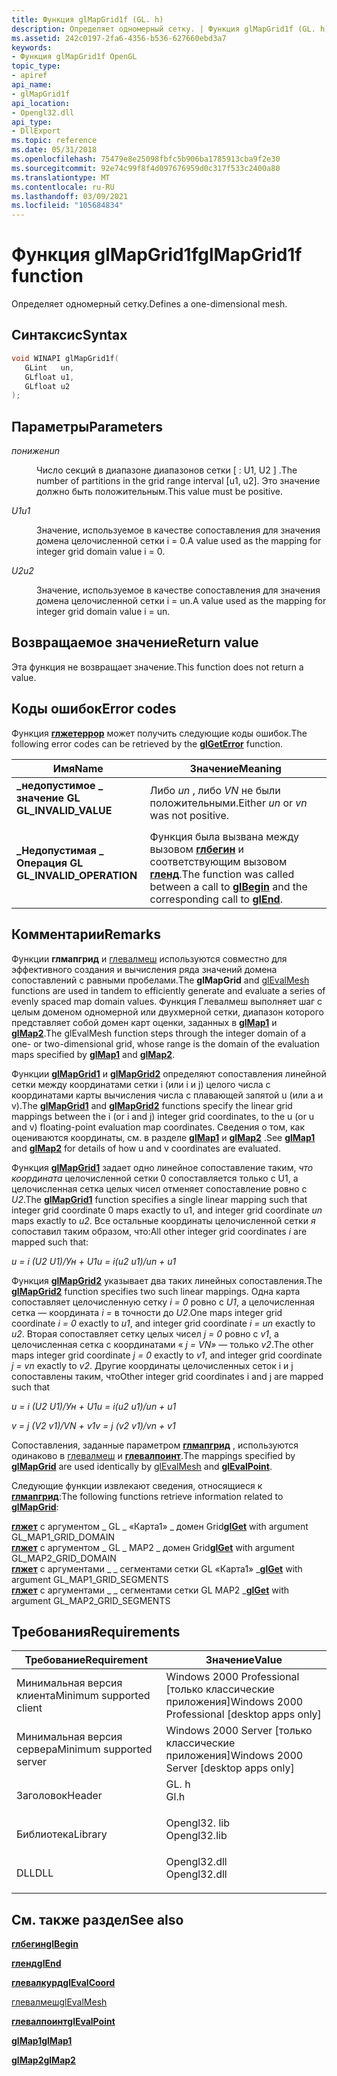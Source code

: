 ```yaml
---
title: Функция glMapGrid1f (GL. h)
description: Определяет одномерный сетку. | Функция glMapGrid1f (GL. h)
ms.assetid: 242c0197-2fa6-4356-b536-627660ebd3a7
keywords:
- Функция glMapGrid1f OpenGL
topic_type:
- apiref
api_name:
- glMapGrid1f
api_location:
- Opengl32.dll
api_type:
- DllExport
ms.topic: reference
ms.date: 05/31/2018
ms.openlocfilehash: 75479e8e25098fbfc5b906ba1785913cba9f2e30
ms.sourcegitcommit: 92e74c99f8f4d097676959d0c317f533c2400a80
ms.translationtype: MT
ms.contentlocale: ru-RU
ms.lasthandoff: 03/09/2021
ms.locfileid: "105684834"
---
```

# <a name="glmapgrid1f-function"></a><span data-ttu-id="65832-105">Функция glMapGrid1f</span><span class="sxs-lookup"><span data-stu-id="65832-105">glMapGrid1f function</span></span>

<span data-ttu-id="65832-106">Определяет одномерный сетку.</span><span class="sxs-lookup"><span data-stu-id="65832-106">Defines a one-dimensional mesh.</span></span>

## <a name="syntax"></a><span data-ttu-id="65832-107">Синтаксис</span><span class="sxs-lookup"><span data-stu-id="65832-107">Syntax</span></span>


```C++
void WINAPI glMapGrid1f(
   GLint   un,
   GLfloat u1,
   GLfloat u2
);
```



## <a name="parameters"></a><span data-ttu-id="65832-108">Параметры</span><span class="sxs-lookup"><span data-stu-id="65832-108">Parameters</span></span>

<dl> <dt>

<span data-ttu-id="65832-109">*понижен*</span><span class="sxs-lookup"><span data-stu-id="65832-109">*un*</span></span> 
</dt> <dd>

<span data-ttu-id="65832-110">Число секций в диапазоне диапазонов сетки \[ : U1, U2 \] .</span><span class="sxs-lookup"><span data-stu-id="65832-110">The number of partitions in the grid range interval \[u1, u2\].</span></span> <span data-ttu-id="65832-111">Это значение должно быть положительным.</span><span class="sxs-lookup"><span data-stu-id="65832-111">This value must be positive.</span></span>

</dd> <dt>

<span data-ttu-id="65832-112">*U1*</span><span class="sxs-lookup"><span data-stu-id="65832-112">*u1*</span></span> 
</dt> <dd>

<span data-ttu-id="65832-113">Значение, используемое в качестве сопоставления для значения домена целочисленной сетки i = 0.</span><span class="sxs-lookup"><span data-stu-id="65832-113">A value used as the mapping for integer grid domain value i = 0.</span></span>

</dd> <dt>

<span data-ttu-id="65832-114">*U2*</span><span class="sxs-lookup"><span data-stu-id="65832-114">*u2*</span></span> 
</dt> <dd>

<span data-ttu-id="65832-115">Значение, используемое в качестве сопоставления для значения домена целочисленной сетки i = un.</span><span class="sxs-lookup"><span data-stu-id="65832-115">A value used as the mapping for integer grid domain value i = un.</span></span>

</dd> </dl>

## <a name="return-value"></a><span data-ttu-id="65832-116">Возвращаемое значение</span><span class="sxs-lookup"><span data-stu-id="65832-116">Return value</span></span>

<span data-ttu-id="65832-117">Эта функция не возвращает значение.</span><span class="sxs-lookup"><span data-stu-id="65832-117">This function does not return a value.</span></span>

## <a name="error-codes"></a><span data-ttu-id="65832-118">Коды ошибок</span><span class="sxs-lookup"><span data-stu-id="65832-118">Error codes</span></span>

<span data-ttu-id="65832-119">Функция [**глжетеррор**](glgeterror.md) может получить следующие коды ошибок.</span><span class="sxs-lookup"><span data-stu-id="65832-119">The following error codes can be retrieved by the [**glGetError**](glgeterror.md) function.</span></span>



| <span data-ttu-id="65832-120">Имя</span><span class="sxs-lookup"><span data-stu-id="65832-120">Name</span></span>                                                                                                  | <span data-ttu-id="65832-121">Значение</span><span class="sxs-lookup"><span data-stu-id="65832-121">Meaning</span></span>                                                                                                                               |
|-------------------------------------------------------------------------------------------------------|---------------------------------------------------------------------------------------------------------------------------------------|
| <dl> <span data-ttu-id="65832-122"><dt>**\_недопустимое \_ значение GL**</dt></span><span class="sxs-lookup"><span data-stu-id="65832-122"><dt>**GL\_INVALID\_VALUE**</dt></span></span> </dl>     | <span data-ttu-id="65832-123">Либо *un* , либо *VN* не были положительными.</span><span class="sxs-lookup"><span data-stu-id="65832-123">Either *un* or *vn* was not positive.</span></span><br/>                                                                                      |
| <dl> <span data-ttu-id="65832-124"><dt>**\_Недопустимая \_ Операция GL**</dt></span><span class="sxs-lookup"><span data-stu-id="65832-124"><dt>**GL\_INVALID\_OPERATION**</dt></span></span> </dl> | <span data-ttu-id="65832-125">Функция была вызвана между вызовом [**глбегин**](glbegin.md) и соответствующим вызовом [**гленд**](glend.md).</span><span class="sxs-lookup"><span data-stu-id="65832-125">The function was called between a call to [**glBegin**](glbegin.md) and the corresponding call to [**glEnd**](glend.md).</span></span><br/> |



## <a name="remarks"></a><span data-ttu-id="65832-126">Комментарии</span><span class="sxs-lookup"><span data-stu-id="65832-126">Remarks</span></span>

<span data-ttu-id="65832-127">Функции **глмапгрид** и [глевалмеш](glevalmesh-functions.md) используются совместно для эффективного создания и вычисления ряда значений домена сопоставлений с равными пробелами.</span><span class="sxs-lookup"><span data-stu-id="65832-127">The **glMapGrid** and [glEvalMesh](glevalmesh-functions.md) functions are used in tandem to efficiently generate and evaluate a series of evenly spaced map domain values.</span></span> <span data-ttu-id="65832-128">Функция Глевалмеш выполняет шаг с целым доменом одномерной или двухмерной сетки, диапазон которого представляет собой домен карт оценки, заданных в [**glMap1**](glmap1.md) и [**glMap2**](glmap2.md).</span><span class="sxs-lookup"><span data-stu-id="65832-128">The glEvalMesh function steps through the integer domain of a one- or two-dimensional grid, whose range is the domain of the evaluation maps specified by [**glMap1**](glmap1.md) and [**glMap2**](glmap2.md).</span></span>

<span data-ttu-id="65832-129">Функции [**glMapGrid1**](glmapgrid1d.md) и [**glMapGrid2**](glmapgrid2d.md) определяют сопоставления линейной сетки между координатами сетки i (или i и j) целого числа с координатами карты вычисления числа с плавающей запятой u (или a и v).</span><span class="sxs-lookup"><span data-stu-id="65832-129">The [**glMapGrid1**](glmapgrid1d.md) and [**glMapGrid2**](glmapgrid2d.md) functions specify the linear grid mappings between the i (or i and j) integer grid coordinates, to the u (or u and v) floating-point evaluation map coordinates.</span></span> <span data-ttu-id="65832-130">Сведения о том, как оцениваются координаты, см. в разделе [**glMap1**](glmap1.md) и [**glMap2**](glmap2.md) .</span><span class="sxs-lookup"><span data-stu-id="65832-130">See [**glMap1**](glmap1.md) and [**glMap2**](glmap2.md) for details of how u and v coordinates are evaluated.</span></span>

<span data-ttu-id="65832-131">Функция [**glMapGrid1**](glmapgrid1d.md) задает одно линейное сопоставление таким, *что координата* целочисленной сетки 0 сопоставляется только с U1, а целочисленная сетка целых чисел отменяет сопоставление ровно с *U2*.</span><span class="sxs-lookup"><span data-stu-id="65832-131">The [**glMapGrid1**](glmapgrid1d.md) function specifies a single linear mapping such that integer grid coordinate 0 maps exactly to u1, and integer grid coordinate *un* maps exactly to *u2*.</span></span> <span data-ttu-id="65832-132">Все остальные координаты целочисленной сетки *я* сопоставил таким образом, что:</span><span class="sxs-lookup"><span data-stu-id="65832-132">All other integer grid coordinates *i* are mapped such that:</span></span>

<span data-ttu-id="65832-133">*u = i (U2 U1)/Ун + U1*</span><span class="sxs-lookup"><span data-stu-id="65832-133">*u = i(u2 u1)/un + u1*</span></span>

<span data-ttu-id="65832-134">Функция [**glMapGrid2**](glmapgrid2d.md) указывает два таких линейных сопоставления.</span><span class="sxs-lookup"><span data-stu-id="65832-134">The [**glMapGrid2**](glmapgrid2d.md) function specifies two such linear mappings.</span></span> <span data-ttu-id="65832-135">Одна карта сопоставляет целочисленную сетку *i = 0* ровно с *U1*, а целочисленная сетка — координата *i =* в точности до *U2*.</span><span class="sxs-lookup"><span data-stu-id="65832-135">One maps integer grid coordinate *i = 0* exactly to *u1*, and integer grid coordinate *i = un* exactly to *u2*.</span></span> <span data-ttu-id="65832-136">Вторая сопоставляет сетку целых чисел *j = 0* ровно с *v1*, а целочисленная сетка с координатами « *j = VN» —* только *v2*.</span><span class="sxs-lookup"><span data-stu-id="65832-136">The other maps integer grid coordinate *j = 0* exactly to *v1*, and integer grid coordinate *j = vn* exactly to *v2*.</span></span> <span data-ttu-id="65832-137">Другие координаты целочисленных сеток i и j сопоставлены таким, что</span><span class="sxs-lookup"><span data-stu-id="65832-137">Other integer grid coordinates i and j are mapped such that</span></span>

<span data-ttu-id="65832-138">*u = i (U2 U1)/Ун + U1*</span><span class="sxs-lookup"><span data-stu-id="65832-138">*u = i(u2 u1)/un + u1*</span></span>

<span data-ttu-id="65832-139">*v = j (V2 v1)/VN + v1*</span><span class="sxs-lookup"><span data-stu-id="65832-139">*v = j (v2 v1)/vn + v1*</span></span>

<span data-ttu-id="65832-140">Сопоставления, заданные параметром [**глмапгрид**](glmapgrid1d.md) , используются одинаково в [глевалмеш](glevalmesh-functions.md) и [**глевалпоинт**](glevalpoint.md).</span><span class="sxs-lookup"><span data-stu-id="65832-140">The mappings specified by [**glMapGrid**](glmapgrid1d.md) are used identically by [glEvalMesh](glevalmesh-functions.md) and [**glEvalPoint**](glevalpoint.md).</span></span>

<span data-ttu-id="65832-141">Следующие функции извлекают сведения, относящиеся к [**глмапгрид**](glmapgrid1d.md):</span><span class="sxs-lookup"><span data-stu-id="65832-141">The following functions retrieve information related to [**glMapGrid**](glmapgrid1d.md):</span></span>

<dl>

<span data-ttu-id="65832-142">[**глжет**](glgetbooleanv--glgetdoublev--glgetfloatv--glgetintegerv.md) с аргументом \_ GL \_ «Карта1» \_ домен Grid</span><span class="sxs-lookup"><span data-stu-id="65832-142">[**glGet**](glgetbooleanv--glgetdoublev--glgetfloatv--glgetintegerv.md) with argument GL\_MAP1\_GRID\_DOMAIN</span></span>  
<span data-ttu-id="65832-143">[**глжет**](glgetbooleanv--glgetdoublev--glgetfloatv--glgetintegerv.md) с аргументом \_ GL \_ MAP2 \_ домен Grid</span><span class="sxs-lookup"><span data-stu-id="65832-143">[**glGet**](glgetbooleanv--glgetdoublev--glgetfloatv--glgetintegerv.md) with argument GL\_MAP2\_GRID\_DOMAIN</span></span>  
<span data-ttu-id="65832-144">[**глжет**](glgetbooleanv--glgetdoublev--glgetfloatv--glgetintegerv.md) с аргументами \_ \_ сегментами сетки GL «Карта1» \_</span><span class="sxs-lookup"><span data-stu-id="65832-144">[**glGet**](glgetbooleanv--glgetdoublev--glgetfloatv--glgetintegerv.md) with argument GL\_MAP1\_GRID\_SEGMENTS</span></span>  
<span data-ttu-id="65832-145">[**глжет**](glgetbooleanv--glgetdoublev--glgetfloatv--glgetintegerv.md) с аргументами \_ \_ сегментами сетки GL MAP2 \_</span><span class="sxs-lookup"><span data-stu-id="65832-145">[**glGet**](glgetbooleanv--glgetdoublev--glgetfloatv--glgetintegerv.md) with argument GL\_MAP2\_GRID\_SEGMENTS</span></span>  
</dl>

## <a name="requirements"></a><span data-ttu-id="65832-146">Требования</span><span class="sxs-lookup"><span data-stu-id="65832-146">Requirements</span></span>



| <span data-ttu-id="65832-147">Требование</span><span class="sxs-lookup"><span data-stu-id="65832-147">Requirement</span></span> | <span data-ttu-id="65832-148">Значение</span><span class="sxs-lookup"><span data-stu-id="65832-148">Value</span></span> |
|-------------------------------------|-----------------------------------------------------------------------------------------|
| <span data-ttu-id="65832-149">Минимальная версия клиента</span><span class="sxs-lookup"><span data-stu-id="65832-149">Minimum supported client</span></span><br/> | <span data-ttu-id="65832-150">Windows 2000 Professional \[только классические приложения\]</span><span class="sxs-lookup"><span data-stu-id="65832-150">Windows 2000 Professional \[desktop apps only\]</span></span><br/>                              |
| <span data-ttu-id="65832-151">Минимальная версия сервера</span><span class="sxs-lookup"><span data-stu-id="65832-151">Minimum supported server</span></span><br/> | <span data-ttu-id="65832-152">Windows 2000 Server \[только классические приложения\]</span><span class="sxs-lookup"><span data-stu-id="65832-152">Windows 2000 Server \[desktop apps only\]</span></span><br/>                                    |
| <span data-ttu-id="65832-153">Заголовок</span><span class="sxs-lookup"><span data-stu-id="65832-153">Header</span></span><br/>                   | <dl> <span data-ttu-id="65832-154"><dt>GL. h</dt></span><span class="sxs-lookup"><span data-stu-id="65832-154"><dt>Gl.h</dt></span></span> </dl>         |
| <span data-ttu-id="65832-155">Библиотека</span><span class="sxs-lookup"><span data-stu-id="65832-155">Library</span></span><br/>                  | <dl> <span data-ttu-id="65832-156"><dt>Opengl32. lib</dt></span><span class="sxs-lookup"><span data-stu-id="65832-156"><dt>Opengl32.lib</dt></span></span> </dl> |
| <span data-ttu-id="65832-157">DLL</span><span class="sxs-lookup"><span data-stu-id="65832-157">DLL</span></span><br/>                      | <dl> <span data-ttu-id="65832-158"><dt>Opengl32.dll</dt></span><span class="sxs-lookup"><span data-stu-id="65832-158"><dt>Opengl32.dll</dt></span></span> </dl> |



## <a name="see-also"></a><span data-ttu-id="65832-159">См. также раздел</span><span class="sxs-lookup"><span data-stu-id="65832-159">See also</span></span>

<dl> <dt>

[<span data-ttu-id="65832-160">**глбегин**</span><span class="sxs-lookup"><span data-stu-id="65832-160">**glBegin**</span></span>](glbegin.md)
</dt> <dt>

[<span data-ttu-id="65832-161">**гленд**</span><span class="sxs-lookup"><span data-stu-id="65832-161">**glEnd**</span></span>](glend.md)
</dt> <dt>

[<span data-ttu-id="65832-162">**глевалкурд**</span><span class="sxs-lookup"><span data-stu-id="65832-162">**glEvalCoord**</span></span>](glevalcoord-functions.md)
</dt> <dt>

[<span data-ttu-id="65832-163">глевалмеш</span><span class="sxs-lookup"><span data-stu-id="65832-163">glEvalMesh</span></span>](glevalmesh-functions.md)
</dt> <dt>

[<span data-ttu-id="65832-164">**глевалпоинт**</span><span class="sxs-lookup"><span data-stu-id="65832-164">**glEvalPoint**</span></span>](glevalpoint.md)
</dt> <dt>

[<span data-ttu-id="65832-165">**glMap1**</span><span class="sxs-lookup"><span data-stu-id="65832-165">**glMap1**</span></span>](glmap1.md)
</dt> <dt>

[<span data-ttu-id="65832-166">**glMap2**</span><span class="sxs-lookup"><span data-stu-id="65832-166">**glMap2**</span></span>](glmap2.md)
</dt> </dl>

 

 





